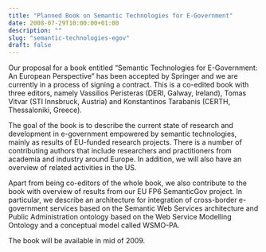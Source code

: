```yaml
---
title: "Planned Book on Semantic Technologies for E-Government"
date: 2008-07-29T10:00:00+01:00
description: ""
slug: "semantic-technologies-egov"
draft: false
---
```


Our proposal for a book entitled “Semantic Technologies for E-Government: An European Perspective” has been accepted by Springer and we are currently in a process of signing a contract. This is a co-edited book with three editors, namely Vassilios Peristeras (DERI, Galway, Ireland), Tomas Vitvar (STI Innsbruck, Austria) and Konstantinos Tarabanis (CERTH, Thessaloniki, Greece).

The goal of the book is to describe the current state of research and development in e-government empowered by semantic technologies, mainly as results of EU-funded research projects. There is a number of contributing authors that include researchers and practitioners from academia and industry around Europe. In addition, we will also have an overview of related activities in the US.

Apart from being co-editors of the whole book, we also contribute to the book with overview of results from our EU FP6 SemanticGov project. In particular, we  describe an architecture for integration of cross-border e-government services based on the Semantic Web Services architecture and Public Administration ontology based on the Web Service Modelling Ontology and a conceptual model called WSMO-PA.

The book will be available in mid of 2009.